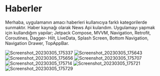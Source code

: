 # Haberler
Merhaba, uygulamanın amacı haberleri kullanıcıya farklı kategorilerde sunmaktır. Haber kaynağı olarak News Api kulandım.
Uygulamayı yapmak için kullandığım yapılar; Jetpack Compose, MVVM, Navigation, Retrofit, Coroutines, Dagger- Hilt, LiveData, Splash Screen, Bottom Navigation, Navigation Drawer, TopAppBar.

![Screenshot_20230305_175337](https://user-images.githubusercontent.com/112124373/222973706-893ed7d7-6aaa-4632-8297-c64a1f3b6319.png)
![Screenshot_20230305_175643](https://user-images.githubusercontent.com/112124373/222973708-090d4343-0896-488c-b067-f209d80cc87b.png)
![Screenshot_20230305_175656](https://user-images.githubusercontent.com/112124373/222973719-431ea4c2-9715-49db-a0d7-d71feb38ae1c.png)
![Screenshot_20230305_175707](https://user-images.githubusercontent.com/112124373/222973725-76b02b60-7fe3-48d3-95f3-214cb1db44aa.png)
![Screenshot_20230305_175714](https://user-images.githubusercontent.com/112124373/222973730-d38b5a20-24d4-4375-961b-0c539364b2dd.png)
![Screenshot_20230305_175721](https://user-images.githubusercontent.com/112124373/222973732-e8388caa-2071-4343-8809-d2657012bf23.png)
![Screenshot_20230305_175729](https://user-images.githubusercontent.com/112124373/222973734-0248e9b3-b9f5-41da-98b8-b76ae55f1086.png)
